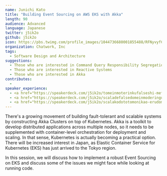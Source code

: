 ```yaml
---
name: Junichi Kato
title: "Building Event Sourcing on AWS EKS with Akka"
length: 90
audience: Advanced
language: Japanese
twitter: j5ik2o
github: j5ik2o
icon: https://pbs.twimg.com/profile_images/1044736680001855488/RFNyvyfC_400x400.jpg
organization: Chatwork, Inc
tags:
  - Software Design and Architecture
suggestions:
  - Those who are interested in Command Query Responsibility Segregation (CQRS) and Event Sourcing
  - Those who are interested in Reactive Systems
  - Those who are interested in Akka
contributes:
  - 
speaker_experience:
  - <a href="https://speakerdeck.com/j5ik2o/tomeinmoterinkufalseshi-mefang">https://speakerdeck.com/j5ik2o/tomeinmoterinkufalseshi-mefang</a>
  - <a href="https://speakerdeck.com/j5ik2o/scaladefalsedomeinmoderingufalseyarikata">https://speakerdeck.com/j5ik2o/scaladefalsedomeinmoderingufalseyarikata</a>
  - <a href="https://speakerdeck.com/j5ik2o/scalakodototomonikao-erudomeinmoderingu">https://speakerdeck.com/j5ik2o/scalakodototomonikao-erudomeinmoderingu</a>
---
```

There's a growing movement of building fault-tolerant and scalable systems by constructing Akka Clusters on top of Kubernetes. Akka is a toolkit to develop distributed applications across multiple nodes, so it needs to be supplemented with container-level orchestration for deployment and scaling. In that sense, Kubernetes is actually becoming a practical option. There will be increased interest in Japan, as Elastic Container Service for Kubernetes (EKS) has just arrived to the Tokyo region.

In this session, we will discuss how to implement a robust Event Sourcing on EKS and discuss some of the issues we might face while looking at running code.
